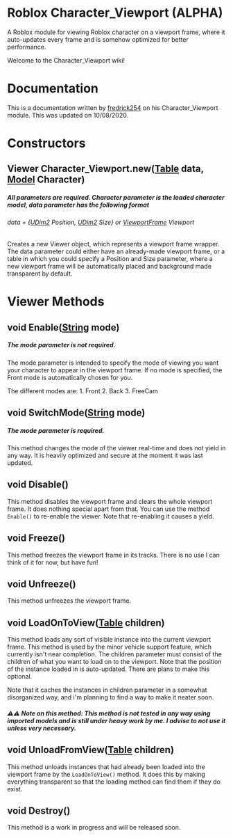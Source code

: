 # Roblox Character_Viewport (ALPHA)

A Roblox module for viewing Roblox character on a viewport frame, where it auto-updates every frame and is somehow optimized for better performance.

Welcome to the Character_Viewport wiki!

# Documentation

This is a documentation written by [fredrick254](https://www.roblox.com/users/472224940/profile) on his Character_Viewport module. This was updated on 10/08/2020.

# Constructors

## Viewer Character_Viewport.new([Table](https://developer.roblox.com/en-us/articles/Table) data, [Model](https://developer.roblox.com/en-us/api-reference/class/Model) Character)

##### All parameters are required. Character parameter is the loaded character model, data parameter has the following format

###### data = {[UDim2](https://developer.roblox.com/en-us/api-reference/datatype/UDim2) Position, [UDim2](https://developer.roblox.com/en-us/api-reference/datatype/UDim2) Size} or [ViewportFrame](https://developer.roblox.com/en-us/articles/viewportframe-gui) Viewport

Creates a new Viewer object, which represents a viewport frame wrapper. The data parameter could either have an already-made viewport frame, or a table in which you could specify a Position and Size parameter, where a new viewport frame will be automatically placed and background made transparent by default.

# Viewer Methods

## void Enable([String](https://developer.roblox.com/en-us/articles/String) mode)

##### The mode parameter is not required.

The mode parameter is intended to specify the mode of viewing you want your character to appear in the viewport frame. If no mode is specified, the Front mode is automatically chosen for you.

The different modes are: 1. Front
                         2. Back 
                         3. FreeCam

## void SwitchMode([String](https://developer.roblox.com/en-us/articles/String) mode)

##### The mode parameter is required.

This method changes the mode of the viewer real-time and does not yield in any way. It is heavily optimized and secure at the moment it was last updated.

## void Disable()

This method disables the viewport frame and clears the whole viewport frame. It does nothing special apart from that. You can use the method `Enable()` to re-enable the viewer. Note that re-enabling it causes a yield.

## void Freeze()

This method freezes the viewport frame in its tracks. There is no use I can think of it for now, but have fun!

## void Unfreeze()

This method unfreezes the viewport frame.

## void LoadOnToView([Table](https://developer.roblox.com/en-us/articles/Table) children)

This method loads any sort of visible instance into the current viewport frame. This method is used by the minor vehicle support feature, which currently isn't near completion. The children parameter must consist of the children of what you want to load on to the viewport. Note that the position of the instance loaded in is auto-updated. There are plans to make this optional.

Note that it caches the instances in children parameter in a somewhat disorganized way, and i'm planning to find a way to make it neater soon.

##### ⚠⚠ Note on this method: This method is not tested in any way using imported models and is still under heavy work by me. I advise to not use it unless very necessary.

## void UnloadFromView([Table](https://developer.roblox.com/en-us/articles/Table) children)

This method unloads instances that had already been loaded into the viewport frame by the ```LoadOnToView()``` method. It does this by making everything transparent so that the loading method can find them if they do exist.

## void Destroy()

This method is a work in progress and will be released soon.
